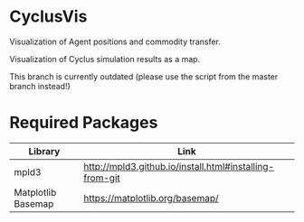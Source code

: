 # CyclusVis
Visualization of Agent positions and commodity transfer.

Visualization of Cyclus simulation results as a map.

This branch is currently outdated (please use the script
from the master branch instead!)


# Required Packages

| Library            | Link                                                   |
| ------------------ | ------------------------------------------------------ |
| mpld3              | http://mpld3.github.io/install.html#installing-from-git|
| Matplotlib Basemap | https://matplotlib.org/basemap/                        |
